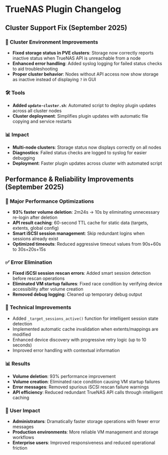 # TrueNAS Plugin Changelog

## Cluster Support Fix (September 2025)

### 🔧 **Cluster Environment Improvements**
- **Fixed storage status in PVE clusters**: Storage now correctly reports inactive status when TrueNAS API is unreachable from a node
- **Enhanced error handling**: Added syslog logging for failed status checks to aid troubleshooting
- **Proper cluster behavior**: Nodes without API access now show storage as inactive instead of displaying `?` in GUI

### 🛠️ **Tools**
- **Added `update-cluster.sh`**: Automated script to deploy plugin updates across all cluster nodes
- **Cluster deployment**: Simplifies plugin updates with automatic file copying and service restarts

### 📊 **Impact**
- **Multi-node clusters**: Storage status now displays correctly on all nodes
- **Diagnostics**: Failed status checks are logged to syslog for easier debugging
- **Deployment**: Faster plugin updates across cluster with automated script

## Performance & Reliability Improvements (September 2025)

### 🚀 **Major Performance Optimizations**
- **93% faster volume deletion**: 2m24s → 10s by eliminating unnecessary re-login after deletion
- **API result caching**: 60-second TTL cache for static data (targets, extents, global config)
- **Smart iSCSI session management**: Skip redundant logins when sessions already exist
- **Optimized timeouts**: Reduced aggressive timeout values from 90s+60s to 30s+20s+15s

### ✅ **Error Elimination**
- **Fixed iSCSI session rescan errors**: Added smart session detection before rescan operations
- **Eliminated VM startup failures**: Fixed race condition by verifying device accessibility after volume creation
- **Removed debug logging**: Cleaned up temporary debug output

### 🔧 **Technical Improvements**
- Added `_target_sessions_active()` function for intelligent session state detection
- Implemented automatic cache invalidation when extents/mappings are modified
- Enhanced device discovery with progressive retry logic (up to 10 seconds)
- Improved error handling with contextual information

### 📊 **Results**
- **Volume deletion**: 93% performance improvement
- **Volume creation**: Eliminated race condition causing VM startup failures
- **Error messages**: Removed spurious iSCSI rescan failure warnings
- **API efficiency**: Reduced redundant TrueNAS API calls through intelligent caching

### 🎯 **User Impact**
- **Administrators**: Dramatically faster storage operations with fewer error messages
- **Production environments**: More reliable VM management and storage workflows
- **Enterprise users**: Improved responsiveness and reduced operational friction
